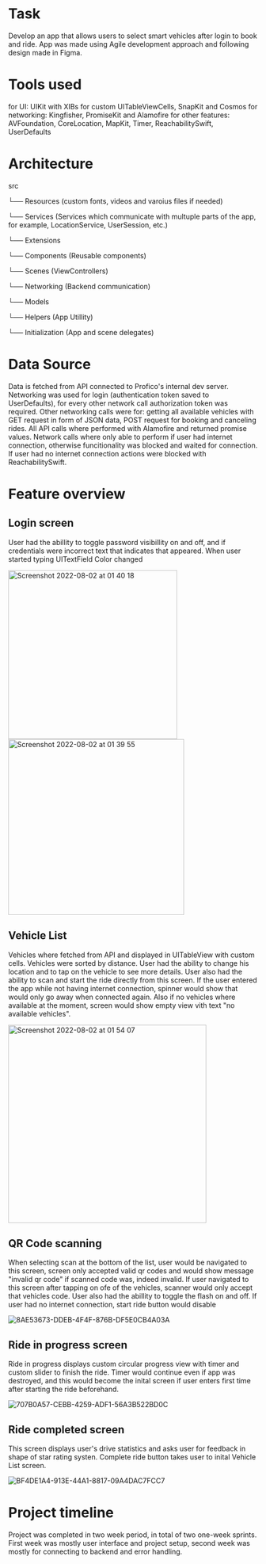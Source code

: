 # Task

Develop an app that allows users to select smart vehicles after login to book and ride. App was made using Agile development approach and following design made in Figma.

# Tools used

for UI: UIKit with XIBs for custom UITableViewCells, SnapKit and Cosmos
for networking: Kingfisher, PromiseKit and Alamofire
for other features: AVFoundation, CoreLocation, MapKit, Timer, ReachabilitySwift, UserDefaults

# Architecture

src

└── Resources (custom fonts, videos and varoius files if needed)

└── Services (Services which communicate with multuple parts of the app, for example, LocationService, UserSession, etc.)

└── Extensions 

└── Components (Reusable components)

└── Scenes (ViewControllers)

└── Networking (Backend communication)

└── Models

└── Helpers (App Utillity)

└── Initialization (App and scene delegates)

# Data Source

Data is fetched from API connected to Profico's internal dev server. 
Networking was used for login (authentication token saved to UserDefaults), for every other network call authorization token was required.
Other networking calls were for: getting all available vehicles with GET request in form of JSON data, POST request for booking and canceling rides.
All API calls where performed with Alamofire and returned promise values. Network calls where only able to perform if user had internet connection, otherwise funcitionality was blocked and waited for connection. If user had no internet connection actions were blocked with ReachabilitySwift. 

# Feature overview

## Login screen 

User had the abillity to toggle password visibillity on and off, and if credentials were incorrect text that indicates that appeared. When user started typing UITextField Color changed

<img width="341" alt="Screenshot 2022-08-02 at 01 40 18" src="https://user-images.githubusercontent.com/84441240/182262850-9d94d765-2385-46a4-87f9-b8cfa71ba283.png">             <img width="355" alt="Screenshot 2022-08-02 at 01 39 55" src="https://user-images.githubusercontent.com/84441240/182262845-07961676-5ac3-44fc-949d-5e177cf6f512.png">


## Vehicle List

Vehicles where fetched from API and displayed in UITableView with custom cells. Vehicles were sorted by distance. User had the ability to change his location and to tap on the vehicle to see more details. User also had the ability to scan and start the ride directly from this screen. If the user entered the app while not having internet connection, spinner would show that would only go away when connected again. Also if no vehicles where available at the moment, screen would show empty view vith text "no available vehicles".


<img width="400" alt="Screenshot 2022-08-02 at 01 54 07" src="https://user-images.githubusercontent.com/84441240/182263992-873b7bb1-2d91-499c-8da5-13fc80c5e8bd.png">

## QR Code scanning

When selecting scan at the bottom of the list, user would be navigated to this screen, screen only accepted valid qr codes and would show message "invalid qr code" if scanned code was, indeed invalid. If user navigated to this screen after tapping on ofe of the vehicles, scanner would only accept that vehicles code. User also had the abillity to toggle the flash on and off. If user had no internet connection, start ride button would disable

![8AE53673-DDEB-4F4F-876B-DF5E0CB4A03A](https://user-images.githubusercontent.com/84441240/182265074-e6de3c99-833b-4d80-bd9b-f1f747f7a2c9.JPEG)

## Ride in progress screen

Ride in progress displays custom circular progress view with timer and custom slider to finish the ride. Timer would continue even if app was destroyed, and this would become the inital screen if user enters first time after starting the ride beforehand.

![707B0A57-CEBB-4259-ADF1-56A3B522BD0C](https://user-images.githubusercontent.com/84441240/182265820-518f1799-1811-4f0e-817e-208ac9952be9.JPEG)

## Ride completed screen

This screen displays user's drive statistics and asks user for feedback in shape of star rating systen. Complete ride button takes user to inital Vehicle List screen. 

![BF4DE1A4-913E-44A1-8817-09A4DAC7FCC7](https://user-images.githubusercontent.com/84441240/182266686-4587a352-de9f-4f61-a3d6-d9436dccde73.jpg)

# Project timeline

Project was completed in two week period, in total of two one-week sprints. First week was mostly user interface and project setup, second week was mostly for connecting to backend and error handling. 

